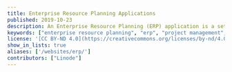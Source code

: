 ```yaml
---
title: Enterprise Resource Planning Applications
published: 2019-10-23
description: An Enterprise Resource Planning (ERP) application is a set of systems that manages business activity of an enterprise, from accounting to CRM to project management.
keywords: ["enterprise resource planning", "erp", "project management", "crm", "accounting", "odoo"]
license: '[CC BY-ND 4.0](https://creativecommons.org/licenses/by-nd/4.0)'
show_in_lists: true
aliases: ['/websites/erp/']
contributors: ["Linode"]
---
```

